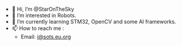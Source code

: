 - 👋 Hi, I’m @StarOnTheSky
- 👀 I’m interested in Robots.
- 🌱 I’m currently learning STM32, OpenCV and some AI frameworks.
- 📫 How to reach me : 
  - Email: i@sots.eu.org
